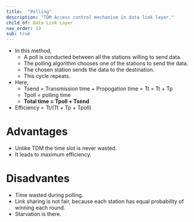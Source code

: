 ```yaml
---
title:  "Polling"
description: "TDM Access control mechanism in data link layer."
child_of: Data Link Layer
nav_order: 13
sub: true
---
```


- In this method, 
    - A poll is conducted between all the stations willing to send data.
    - The polling algorithm chooses one of the stations to send the data.
    - The chosen station sends the data to the destination.
    - This cycle repeats.
- Here,
    - Tsend = Transmission time + Propogation time = Tt = Tt + Tp
    - Tpoll = polling time
    - **Total time = Tpoll + Tsend**
- Efficiency = Tt/(Tt + Tp + Tpoll)

# Advantages 

- Unlike TDM the time slot is never wasted.
- It leads to maximum efficiency.

# Disadvantes

- Time wasted during polling.
- Link sharing is not fair, because each station has equal probability of winning each round.
- Starvation is there.
